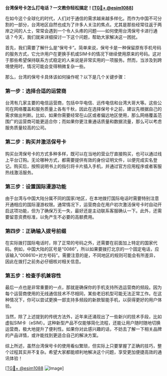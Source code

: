 **台湾保号卡怎么打电话？一文教你轻松搞定！[[TG💪+ @esim1088](https://t.me/s/esim1088)]**

在如今这个全球化的时代，人们对于通信的需求越来越多样化。而作为中国不可分割的一部分，台湾地区自然也成为了许多人关注的焦点。尤其是那些经常往返于两岸之间的人士，常常会遇到一个令人头疼的问题——如何使用台湾保号卡进行通话？今天，我们就来详细探讨一下这个问题，帮助大家解决这一困扰。

首先，我们需要了解什么是“保号卡”。简单来说，保号卡是一种保留原有手机号码的服务方式，它允许用户在更换手机或SIM卡的情况下继续使用原来的号码。这对于那些希望保持联系方式稳定的人来说是非常实用的一项服务。然而，当涉及到跨境使用时，情况可能会变得稍微复杂一些。

那么，台湾的保号卡具体该如何操作呢？以下是几个关键步骤：

### 第一步：选择合适的运营商

台湾有几家主要的电信运营商，包括中华电信、远传电信和台湾大哥大等。这些公司在网络覆盖和服务质量上各有千秋，因此在选择保号卡之前，建议先根据自己的需求做出判断。比如，如果你需要经常在山区或者偏远地区使用，那么网络覆盖范围广的运营商可能更适合你；而如果你更注重通话质量和数据流量，那么可以考虑服务质量较高的公司。

### 第二步：购买并激活保号卡

购买台湾保号卡的方式多种多样，既可以在当地的营业厅直接购买，也可以通过线上平台订购。无论哪种方式，都需要提供有效的身份证明文件，以便完成实名登记。购买后，按照说明书上的指引将卡片插入手机，并通过官方应用程序或者客服热线激活服务。

### 第三步：设置国际漫游功能

由于台湾与中国大陆分属不同的国家/地区，在本地拨打国际电话时需要特别注意开通相应的国际漫游权限。通常情况下，运营商会在用户初次激活保号卡时自动开启这项功能，但为了确保万无一失，最好还是主动联系客服确认一下。此外，还需要留意资费标准，以免产生不必要的高额费用。

### 第四步：正确输入拨号前缀

在实际拨打国际电话时，除了正常的号码之外，还需要在前面加上特定的国家代码。例如，中国大陆的区号是“0086”，所以如果要拨打北京的一个固定电话，应该输入“008610+对方号码”。需要注意的是，不同地区的规则可能会有所差异，因此在拨打之前务必仔细核对相关信息。

### 第五步：检查手机兼容性

最后一点也是非常重要的一点，那就是确保你的手机支持所选运营商的频段。因为每个运营商使用的无线通信技术不尽相同，某些老旧机型可能无法正常工作。在这种情况下，你可以尝试更换一部支持多频段的新款智能手机，以获得更好的用户体验。

当然，除了上述提到的传统方法外，近年来还涌现出了一些新兴的技术手段，比如虚拟SIM卡（eSIM）。这种新型产品不仅能够简化流程，还能让用户随时随地切换运营商，极大地提升了便利性。如果你对此感兴趣的话，不妨去了解一下相关品牌的产品详情，或许能找到更适合自己的解决方案。

综上所述，虽然台湾保号卡的使用看似繁琐，但实际上只要掌握了正确的技巧，整个过程其实并不复杂。希望大家都能顺利地解决这个问题，享受更加便捷高效的通讯体验！

[[TG💪+ @esim1088](https://t.me/s/esim1088) ![Image](https://i.postimg.cc/4NQfJmqS/Snipaste-2025-05-13-00-14-12.png)]